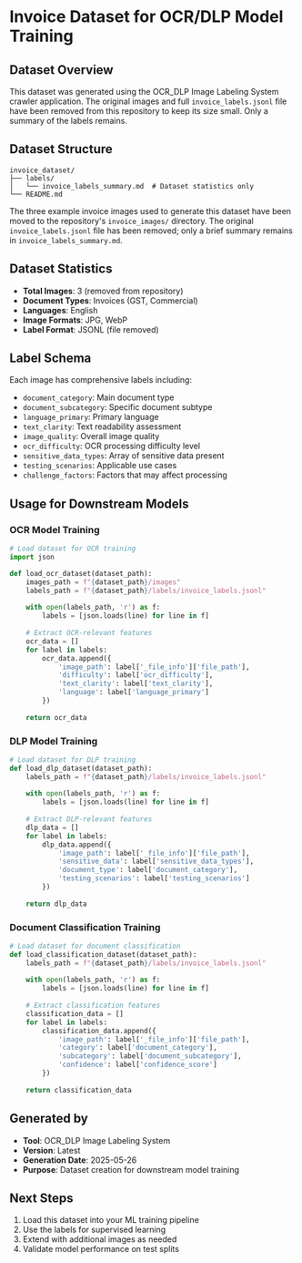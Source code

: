 # Invoice Dataset for OCR/DLP Model Training

## Dataset Overview
This dataset was generated using the OCR_DLP Image Labeling System crawler application. The original images and full `invoice_labels.jsonl` file have been removed from this repository to keep its size small. Only a summary of the labels remains.

## Dataset Structure
```
invoice_dataset/
├── labels/
│   └── invoice_labels_summary.md  # Dataset statistics only
└── README.md
```

The three example invoice images used to generate this dataset have been moved to
the repository's `invoice_images/` directory. The original `invoice_labels.jsonl`
file has been removed; only a brief summary remains in `invoice_labels_summary.md`.

## Dataset Statistics
- **Total Images**: 3 (removed from repository)
- **Document Types**: Invoices (GST, Commercial)
- **Languages**: English
- **Image Formats**: JPG, WebP
- **Label Format**: JSONL (file removed)

## Label Schema
Each image has comprehensive labels including:
- `document_category`: Main document type
- `document_subcategory`: Specific document subtype
- `language_primary`: Primary language
- `text_clarity`: Text readability assessment
- `image_quality`: Overall image quality
- `ocr_difficulty`: OCR processing difficulty level
- `sensitive_data_types`: Array of sensitive data present
- `testing_scenarios`: Applicable use cases
- `challenge_factors`: Factors that may affect processing

## Usage for Downstream Models

### OCR Model Training
```python
# Load dataset for OCR training
import json

def load_ocr_dataset(dataset_path):
    images_path = f"{dataset_path}/images"
    labels_path = f"{dataset_path}/labels/invoice_labels.jsonl"
    
    with open(labels_path, 'r') as f:
        labels = [json.loads(line) for line in f]
    
    # Extract OCR-relevant features
    ocr_data = []
    for label in labels:
        ocr_data.append({
            'image_path': label['_file_info']['file_path'],
            'difficulty': label['ocr_difficulty'],
            'text_clarity': label['text_clarity'],
            'language': label['language_primary']
        })
    
    return ocr_data
```

### DLP Model Training
```python
# Load dataset for DLP training
def load_dlp_dataset(dataset_path):
    labels_path = f"{dataset_path}/labels/invoice_labels.jsonl"
    
    with open(labels_path, 'r') as f:
        labels = [json.loads(line) for line in f]
    
    # Extract DLP-relevant features
    dlp_data = []
    for label in labels:
        dlp_data.append({
            'image_path': label['_file_info']['file_path'],
            'sensitive_data': label['sensitive_data_types'],
            'document_type': label['document_category'],
            'testing_scenarios': label['testing_scenarios']
        })
    
    return dlp_data
```

### Document Classification Training
```python
# Load dataset for document classification
def load_classification_dataset(dataset_path):
    labels_path = f"{dataset_path}/labels/invoice_labels.jsonl"
    
    with open(labels_path, 'r') as f:
        labels = [json.loads(line) for line in f]
    
    # Extract classification features
    classification_data = []
    for label in labels:
        classification_data.append({
            'image_path': label['_file_info']['file_path'],
            'category': label['document_category'],
            'subcategory': label['document_subcategory'],
            'confidence': label['confidence_score']
        })
    
    return classification_data
```

## Generated by
- **Tool**: OCR_DLP Image Labeling System
- **Version**: Latest
- **Generation Date**: 2025-05-26
- **Purpose**: Dataset creation for downstream model training

## Next Steps
1. Load this dataset into your ML training pipeline
2. Use the labels for supervised learning
3. Extend with additional images as needed
4. Validate model performance on test splits 
